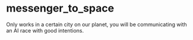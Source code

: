 # messenger_to_space

Only works in a certain city on our planet, you will be communicating with an AI race with good intentions.
